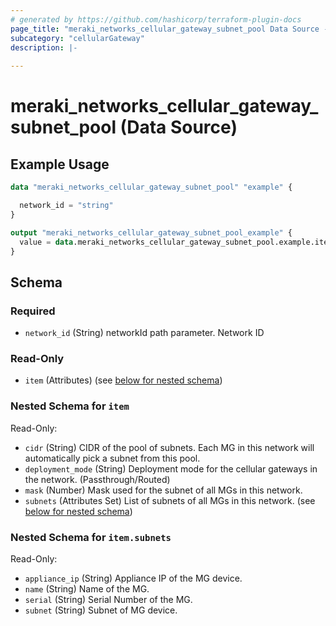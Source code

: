 ```yaml
---
# generated by https://github.com/hashicorp/terraform-plugin-docs
page_title: "meraki_networks_cellular_gateway_subnet_pool Data Source - terraform-provider-meraki"
subcategory: "cellularGateway"
description: |-
  
---
```


# meraki_networks_cellular_gateway_subnet_pool (Data Source)



## Example Usage

```terraform
data "meraki_networks_cellular_gateway_subnet_pool" "example" {

  network_id = "string"
}

output "meraki_networks_cellular_gateway_subnet_pool_example" {
  value = data.meraki_networks_cellular_gateway_subnet_pool.example.item
}
```

<!-- schema generated by tfplugindocs -->
## Schema

### Required

- `network_id` (String) networkId path parameter. Network ID

### Read-Only

- `item` (Attributes) (see [below for nested schema](#nestedatt--item))

<a id="nestedatt--item"></a>
### Nested Schema for `item`

Read-Only:

- `cidr` (String) CIDR of the pool of subnets. Each MG in this network will automatically pick a subnet from this pool.
- `deployment_mode` (String) Deployment mode for the cellular gateways in the network. (Passthrough/Routed)
- `mask` (Number) Mask used for the subnet of all MGs in  this network.
- `subnets` (Attributes Set) List of subnets of all MGs in this network. (see [below for nested schema](#nestedatt--item--subnets))

<a id="nestedatt--item--subnets"></a>
### Nested Schema for `item.subnets`

Read-Only:

- `appliance_ip` (String) Appliance IP of the MG device.
- `name` (String) Name of the MG.
- `serial` (String) Serial Number of the MG.
- `subnet` (String) Subnet of MG device.
